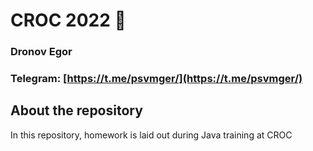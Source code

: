 # CROC 2022 🐊
### Dronov Egor
### Telegram: [https://t.me/psvmger/](https://t.me/psvmger/)

## About the repository
In this repository, homework is laid out during Java training at CROC
